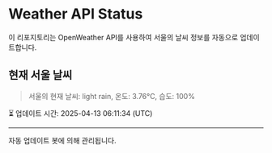 
# Weather API Status

이 리포지토리는 OpenWeather API를 사용하여 서울의 날씨 정보를 자동으로 업데이트합니다.

## 현재 서울 날씨
> 서울의 현재 날씨: light rain, 온도: 3.76°C, 습도: 100%

⏳ 업데이트 시간: 2025-04-13 06:11:34 (UTC)

---
자동 업데이트 봇에 의해 관리됩니다.
